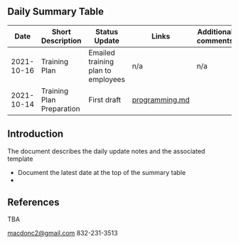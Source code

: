 ## Daily Summary Table

| Date |   Short Description |  Status Update |  Links |   Additional comments |
|---|---|---|---|---|
| 2021-10-16 | Training Plan  | Emailed training plan to employees | n/a | n/a | 
| 2021-10-14 | Training Plan Preparation  | First draft | [programming.md](https://github.com/vamseeachanta/energy/blob/master/programming.md) |  |

## Introduction
The document describes the daily update notes and the associated template
- Document the latest date at the top of the summary table
- 

## References

TBA

macdonc2@gmail.com
832-231-3513


